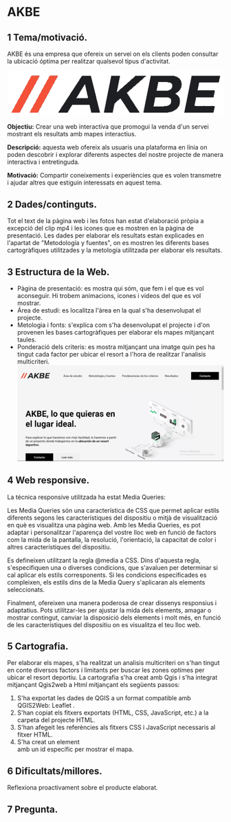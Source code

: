 # AKBE
## 1 Tema/motivació. 

AKBE és una empresa que ofereix un servei on els clients poden consultar la ubicació óptima per realitzar qualsevol tipus d'activitat. 

![alt text](./media/logo6.png "Inici")


**Objectiu:** Crear una web interactiva que promogui la venda d'un servei mostrant els resultats amb mapes interactius.

**Descripció:** aquesta web ofereix als usuaris una plataforma en línia on poden descobrir i explorar diferents aspectes del nostre projecte de manera interactiva i entretinguda.

**Motivació:** Compartir coneixements i experiències que es volen transmetre i ajudar altres que estiguin interessats en aquest tema.

## 2 Dades/continguts.
Tot el text de la pàgina web i les fotos han estat d'elaboració pròpia a excepció del clip mp4 i les icones que es mostren en la pàgina de presentació. Les dades per elaborar els resultats estan explicades en l'apartat de "Metodología y fuentes", on es mostren les diferents bases cartogràfiques utilitzades y la metología utilitzada per elaborar els resultats.
## 3 Estructura de la Web. 
- Pàgina de presentació: es mostra qui sóm, que fem i el que es vol aconseguir. Hi trobem animacions, icones i videos del que es vol mostrar.
- Área de estudi: es localitza l'àrea en la qual s'ha desenvolupat el projecte.
- Metologia i fonts: s'explica com s'ha desenvolupat el projecte i d'on provenen les bases cartogràfiques per elaborar els mapes mitjançant taules.
- Ponderació dels criteris: es mostra mitjançant una imatge quin pes ha tingut cada factor per ubicar el resort a l'hora de realitzar l'analisis multicriteri.
![alt text](./media/readme.png "Inici")
## 4 Web responsive. 

La técnica responsive utilitzada ha estat Media Queries:

Les Media Queries són una característica de CSS que permet aplicar estils diferents segons les característiques del dispositiu o mitjà de visualització en què es visualitza una pàgina web. Amb les Media Queries, es pot adaptar i personalitzar l'aparença del vostre lloc web en funció de factors com la mida de la pantalla, la resolució, l'orientació, la capacitat de color i altres característiques del dispositiu.

Es defineixen utilitzant la regla @media a CSS. Dins d'aquesta regla, s'especifiquen una o diverses condicions, que s'avaluen per determinar si cal aplicar els estils corresponents. Si les condicions especificades es compleixen, els estils dins de la Media Query s'aplicaran als elements seleccionats.

Finalment, ofereixen una manera poderosa de crear dissenys responsius i adaptatius. Pots utilitzar-les per ajustar la mida dels elements, amagar o mostrar contingut, canviar la disposició dels elements i molt més, en funció de les característiques del dispositiu on es visualitza el teu lloc web.

## 5 Cartografia. 
Per elaborar els mapes, s'ha realitzat un analisis multicriteri on s'han tingut en conte diversos factors i limitants per buscar les zones optimes per ubicar el resort deportiu.
La cartografia s'ha creat amb Qgis i s'ha integrat mitjançant Qgis2web a Html mitjançant els següents passos:
1. S'ha exportat les  dades de QGIS a un format compatible amb QGIS2Web: Leaflet .
2. S'han copiat els fitxers exportats (HTML, CSS, JavaScript, etc.) a la carpeta del projecte HTML.
3. S'han afegeit les referències als fitxers CSS i JavaScript necessaris al fitxer HTML.
4. S'ha creat un element <div> amb un id específic per mostrar el mapa.
  
## 6 Dificultats/millores.

Reflexiona proactivament sobre el producte elaborat.

 ## 7 Pregunta. 
